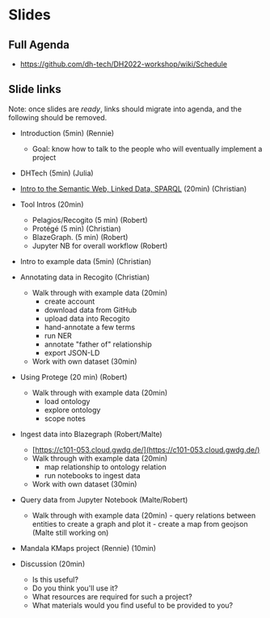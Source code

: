 # Slides

## Full Agenda

- https://github.com/dh-tech/DH2022-workshop/wiki/Schedule

## Slide links

Note: once slides are *ready*, links should migrate into agenda, and the following should be removed.

- Introduction (5min) (Rennie)
    - Goal: know how to talk to the people who will eventually implement a project
- DHTech (5min) (Julia)
- [Intro to the Semantic Web, Linked Data, SPARQL](lod.opd) (20min) (Christian)
- Tool Intros (20min)
    - Pelagios/Recogito (5 min) (Robert)
    - Protégé (5 min) (Christian)
    - BlazeGraph. (5 min) (Robert)
    - Jupyter NB for overall workflow (Robert)

- Intro to example data (5min) (Christian)
- Annotating data in Recogito (Christian)
     - Walk through with example data (20min)
         - create account
         - download data from GitHub
         - upload data into Recogito
         - hand-annotate a few terms
         - run NER
         - annotate "father of" relationship
         - export JSON-LD
     - Work with own dataset (30min)

-  Using Protege (20 min) (Robert)
    - Walk through with example data (20min)
         - load ontology
         - explore ontology
         - scope notes

-  Ingest data into Blazegraph (Robert/Malte)
    - [https://c101-053.cloud.gwdg.de/](https://c101-053.cloud.gwdg.de/)
    - Walk through with example data (20min)
         - map relationship to ontology relation
         - run notebooks to ingest data
    - Work with own dataset (30min)

- Query data from Jupyter Notebook (Malte/Robert)
    - Walk through with example data (20min)
          - query relations between entities to create a graph and plot it
          - create a map from geojson (Malte still working on)

- Mandala KMaps project (Rennie) (10min) 
- Discussion (20min)
    - Is this useful?
    - Do you think you'll use it?
    - What resources are required for such a project?
    - What materials would you find useful to be provided to you?

